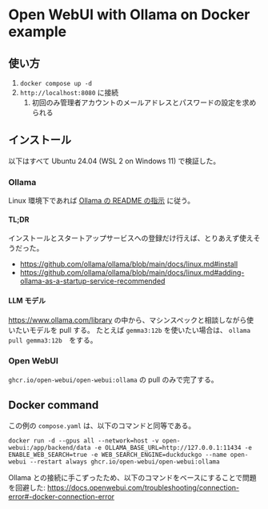 # Open WebUI with Ollama on Docker example

## 使い方

1. `docker compose up -d`
2. `http://localhost:8080` に接続
   1. 初回のみ管理者アカウントのメールアドレスとパスワードの設定を求められる

## インストール

以下はすべて Ubuntu 24.04 (WSL 2 on Windows 11) で検証した。

### Ollama 

Linux 環境下であれば [Ollama の README の指示](https://github.com/ollama/ollama/blob/main/docs/linux.md) に従う。

#### TL;DR

インストールとスタートアップサービスへの登録だけ行えば、とりあえず使えそうだった。

- https://github.com/ollama/ollama/blob/main/docs/linux.md#install
- https://github.com/ollama/ollama/blob/main/docs/linux.md#adding-ollama-as-a-startup-service-recommended

#### LLM モデル

https://www.ollama.com/library の中から、マシンスペックと相談しながら使いたいモデルを pull する。
たとえば `gemma3:12b` を使いたい場合は、 `ollama pull gemma3:12b`　をする。

### Open WebUI

`ghcr.io/open-webui/open-webui:ollama` の pull のみで完了する。

## Docker command

この例の `compose.yaml` は、以下のコマンドと同等である。

```docker
docker run -d --gpus all --network=host -v open-webui:/app/backend/data -e OLLAMA_BASE_URL=http://127.0.0.1:11434 -e ENABLE_WEB_SEARCH=true -e WEB_SEARCH_ENGINE=duckduckgo --name open-webui --restart always ghcr.io/open-webui/open-webui:ollama
```

Ollama との接続に手こずったため、以下のコマンドをベースにすることで問題を回避した: https://docs.openwebui.com/troubleshooting/connection-error#-docker-connection-error
